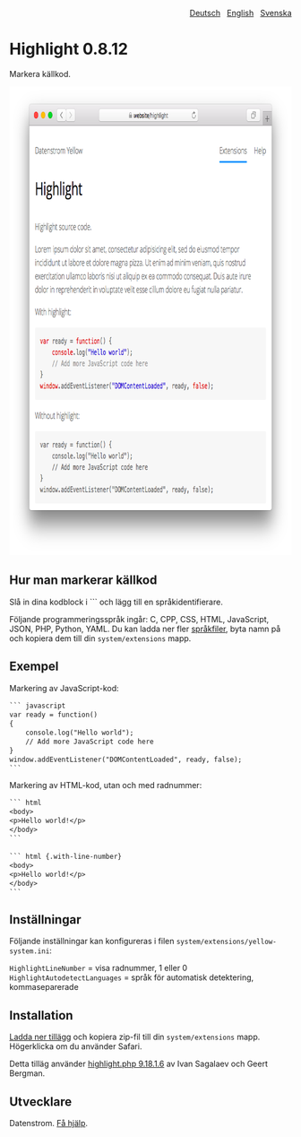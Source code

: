 <p align="right"><a href="README-de.md">Deutsch</a> &nbsp; <a href="README.md">English</a> &nbsp; <a href="README-sv.md">Svenska</a></p>

# Highlight 0.8.12

Markera källkod.

<p align="center"><img src="highlight-screenshot.png?raw=true" width="795" height="836" alt="Skärmdump"></p>

## Hur man markerar källkod

Slå in dina kodblock i \`\`\` och lägg till en språkidentifierare. 

Följande programmeringsspråk ingår: C, CPP, CSS, HTML, JavaScript, JSON, PHP, Python, YAML. Du kan ladda ner fler [språkfiler](https://github.com/scrivo/highlight.php/tree/master/src/Highlight/languages), byta namn på och kopiera dem till din `system/extensions` mapp.

## Exempel

Markering av JavaScript-kod:

    ``` javascript
    var ready = function() 
    {
        console.log("Hello world");
        // Add more JavaScript code here
    }
    window.addEventListener("DOMContentLoaded", ready, false);
    ```

Markering av HTML-kod, utan och med radnummer:
    
    ``` html
    <body>
    <p>Hello world!</p>
    </body>
    ```

    ``` html {.with-line-number}
    <body>
    <p>Hello world!</p>
    </body>
    ```

## Inställningar

Följande inställningar kan konfigureras i filen `system/extensions/yellow-system.ini`:

`HighlightLineNumber` = visa radnummer, 1 eller 0  
`HighlightAutodetectLanguages` = språk för automatisk detektering, kommaseparerade  

## Installation

[Ladda ner tillägg](https://github.com/datenstrom/yellow-extensions/raw/master/zip/highlight.zip) och kopiera zip-fil till din `system/extensions` mapp. Högerklicka om du använder Safari.

Detta tilläg använder [highlight.php 9.18.1.6](https://github.com/scrivo/highlight.php) av Ivan Sagalaev och Geert Bergman.

## Utvecklare

Datenstrom. [Få hjälp](https://datenstrom.se/sv/yellow/help/).